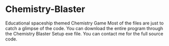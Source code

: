 # Chemistry-Blaster
Educational spaceship themed Chemistry Game
Most of the files are just to catch a glimpse of the code. You can download the entire program 
through the Chemistry Blaster Setup exe file.
You can contact me for the full source code.
